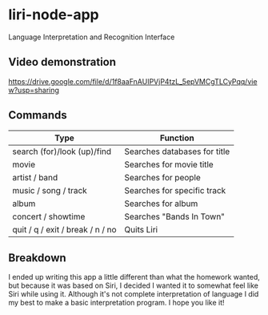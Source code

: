 # liri-node-app
Language Interpretation and Recognition Interface

## Video demonstration
https://drive.google.com/file/d/1f8aaFnAUIPVjP4tzL_5epVMCgTLCyPqq/view?usp=sharing

## Commands
Type | Function
-|-
search (for)/look (up)/find | Searches databases for title
movie | Searches for movie title
artist / band | Searches for people
music / song / track | Searches for specific track
album | Searches for album
concert / showtime | Searches "Bands In Town"
quit / q / exit / break / n / no | Quits Liri

## Breakdown
I ended up writing this app a little different than what the homework wanted, but because it was based on Siri, I decided I wanted it to somewhat feel like Siri while using it. Although it's not complete interpretation of language I did my best to make a basic interpretation program. I hope you like it!


